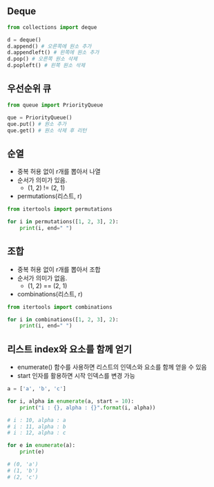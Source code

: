 ## Deque

```python
from collections import deque

d = deque()
d.append() # 오른쪽에 원소 추가
d.appendleft() # 왼쪽에 원소 추가
d.pop() # 오른쪽 원소 삭제
d.popleft() # 왼쪽 원소 삭제 
```

## 우선순위 큐

```python
from queue import PriorityQueue

que = PriorityQueue()
que.put() # 원소 추가
que.get() # 원소 삭제 후 리턴
```

## 순열
- 중복 허용 없이 r개를 뽑아서 나열
- 순서가 의미가 있음.
  - (1, 2) != (2, 1)
- permutations(리스트, r)
```python
from itertools import permutations

for i in permutations([1, 2, 3], 2):
    print(i, end=" ")
```

## 조합
- 중복 허용 없이 r개를 뽑아서 조합
- 순서가 의미가 없음.
  - (1, 2) == (2, 1)
- combinations(리스트, r)
```python
from itertools import combinations

for i in combinations([1, 2, 3], 2):
    print(i, end=" ")
```



## 리스트 index와 요소를 함께 얻기
- enumerate() 함수를 사용하면 리스트의 인덱스와 요소를 함께 얻을 수 있음
- start 인자를 활용하면 시작 인덱스를 변경 가능
```python
a = ['a', 'b', 'c']

for i, alpha in enumerate(a, start = 10):
    print("i : {}, alpha : {}".format(i, alpha))

# i : 10, alpha : a
# i : 11, alpha : b
# i : 12, alpha : c

for e in enumerate(a):
    print(e)

# (0, 'a')
# (1, 'b')
# (2, 'c')
```